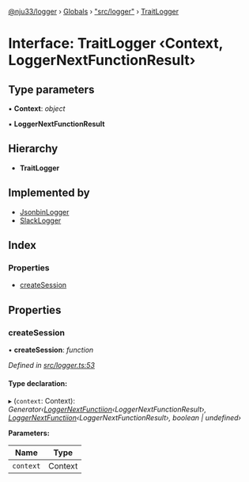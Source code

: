 [@nju33/logger](../README.md) › [Globals](../globals.md) › ["src/logger"](../modules/_src_logger_.md) › [TraitLogger](_src_logger_.traitlogger.md)

# Interface: TraitLogger ‹**Context, LoggerNextFunctionResult**›

## Type parameters

▪ **Context**: *object*

▪ **LoggerNextFunctionResult**

## Hierarchy

* **TraitLogger**

## Implemented by

* [JsonbinLogger](../classes/_src_jsonbin_logger_.jsonbinlogger.md)
* [SlackLogger](../classes/_src_slack_logger_.slacklogger.md)

## Index

### Properties

* [createSession](_src_logger_.traitlogger.md#createsession)

## Properties

###  createSession

• **createSession**: *function*

*Defined in [src/logger.ts:53](https://github.com/nju33/logger/blob/4563674/src/logger.ts#L53)*

#### Type declaration:

▸ (`context`: Context): *Generator‹[LoggerNextFunctiion](../modules/_src_logger_.md#loggernextfunctiion)‹LoggerNextFunctionResult›, [LoggerNextFunctiion](../modules/_src_logger_.md#loggernextfunctiion)‹LoggerNextFunctionResult›, boolean | undefined›*

**Parameters:**

Name | Type |
------ | ------ |
`context` | Context |
